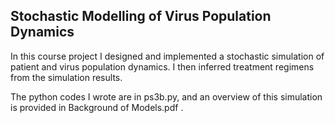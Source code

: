 ## Stochastic Modelling of Virus Population Dynamics

In this course project I designed and implemented a stochastic simulation of patient and virus population dynamics. I then inferred treatment regimens from the simulation results.

The python codes I wrote are in ps3b.py, and an overview of this simulation is provided in Background of Models.pdf .